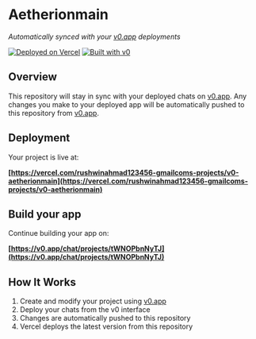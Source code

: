 # Aetherionmain

*Automatically synced with your [v0.app](https://v0.app) deployments*

[![Deployed on Vercel](https://img.shields.io/badge/Deployed%20on-Vercel-black?style=for-the-badge&logo=vercel)](https://vercel.com/rushwinahmad123456-gmailcoms-projects/v0-aetherionmain)
[![Built with v0](https://img.shields.io/badge/Built%20with-v0.app-black?style=for-the-badge)](https://v0.app/chat/projects/tWNOPbnNyTJ)

## Overview

This repository will stay in sync with your deployed chats on [v0.app](https://v0.app).
Any changes you make to your deployed app will be automatically pushed to this repository from [v0.app](https://v0.app).

## Deployment

Your project is live at:

**[https://vercel.com/rushwinahmad123456-gmailcoms-projects/v0-aetherionmain](https://vercel.com/rushwinahmad123456-gmailcoms-projects/v0-aetherionmain)**

## Build your app

Continue building your app on:

**[https://v0.app/chat/projects/tWNOPbnNyTJ](https://v0.app/chat/projects/tWNOPbnNyTJ)**

## How It Works

1. Create and modify your project using [v0.app](https://v0.app)
2. Deploy your chats from the v0 interface
3. Changes are automatically pushed to this repository
4. Vercel deploys the latest version from this repository